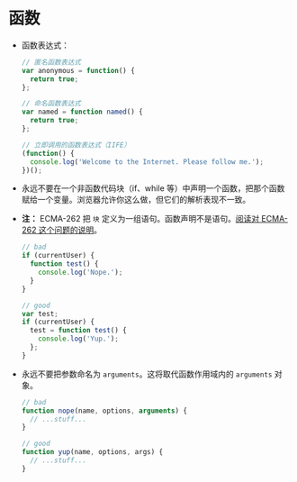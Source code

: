 # 函数

- 函数表达式：

  ```javascript
  // 匿名函数表达式
  var anonymous = function() {
    return true;
  };

  // 命名函数表达式
  var named = function named() {
    return true;
  };

  // 立即调用的函数表达式（IIFE）
  (function() {
    console.log('Welcome to the Internet. Please follow me.');
  })();
  ```

- 永远不要在一个非函数代码块（if、while 等）中声明一个函数，把那个函数赋给一个变量。浏览器允许你这么做，但它们的解析表现不一致。
- **注：** ECMA-262 把 `块` 定义为一组语句。函数声明不是语句。[阅读对 ECMA-262 这个问题的说明](http://www.ecma-international.org/publications/files/ECMA-ST/Ecma-262.pdf#page=97)。

  ```javascript
  // bad
  if (currentUser) {
    function test() {
      console.log('Nope.');
    }
  }

  // good
  var test;
  if (currentUser) {
    test = function test() {
      console.log('Yup.');
    };
  }
  ```

- 永远不要把参数命名为 `arguments`。这将取代函数作用域内的 `arguments` 对象。

  ```javascript
  // bad
  function nope(name, options, arguments) {
    // ...stuff...
  }

  // good
  function yup(name, options, args) {
    // ...stuff...
  }
  ```
